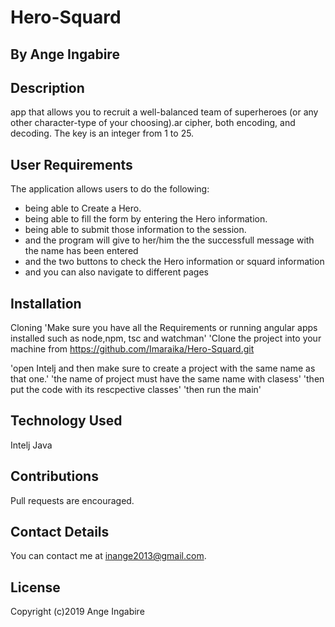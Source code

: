 # Hero-Squard
## By Ange Ingabire

## Description

app that allows you to recruit a well-balanced team of superheroes (or any other character-type of your choosing).ar cipher, both encoding, and decoding. The key is an integer from 1 to 25.

## User Requirements

The application allows users to do the following:

- being able to Create a Hero.
- being able to fill the form by entering the Hero information. 
- being able to submit those information to the session.
- and the program will give to her/him the the successfull message with the name has been entered 
- and the two buttons to check the Hero information or squard information 
- and you can also navigate to different pages 
  
## Installation

 Cloning
'Make sure you have all the Requirements or running angular apps installed such as node,npm, tsc and watchman'
'Clone the project into your machine from https://github.com/Imaraika/Hero-Squard.git

'open Intelj and then make sure to create a project with the same name as that one.'
'the name of project must have the same name with clasess'
'then put the code with its rescpective classes'
'then run the main'

## Technology Used
Intelj 
Java 

## Contributions

Pull requests are encouraged.

## Contact Details

You can contact me at inange2013@gmail.com.

## License
Copyright (c)2019 Ange Ingabire
